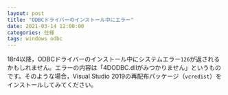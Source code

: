 ```yaml
---
layout: post
title: "ODBCドライバーのインストール中にエラー"
date: 2021-03-14 12:00:00
categories: 仕様
tags: windows odbc
---
```


18r4以降，ODBCドライバーのインストール中にシステムエラー`126`が返されるかもしれません。エラーの内容は「4DODBC.dllがみつかりません」というものです。そのような場合，Visual Studio 2019の再配布パッケージ（`vcredist`）をインストールしてみてください。
